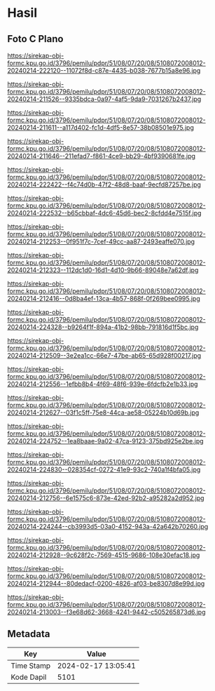 # Hasil

## Foto C Plano

https://sirekap-obj-formc.kpu.go.id/3796/pemilu/pdpr/51/08/07/20/08/5108072008012-20240214-222120--11072f8d-c87e-4435-b038-7677b15a8e96.jpg

https://sirekap-obj-formc.kpu.go.id/3796/pemilu/pdpr/51/08/07/20/08/5108072008012-20240214-211526--9335bdca-0a97-4af5-9da9-7031267b2437.jpg

https://sirekap-obj-formc.kpu.go.id/3796/pemilu/pdpr/51/08/07/20/08/5108072008012-20240214-211611--a117d402-fc1d-4df5-8e57-38b08501e975.jpg

https://sirekap-obj-formc.kpu.go.id/3796/pemilu/pdpr/51/08/07/20/08/5108072008012-20240214-211646--211efad7-f861-4ce9-bb29-4bf9390681fe.jpg

https://sirekap-obj-formc.kpu.go.id/3796/pemilu/pdpr/51/08/07/20/08/5108072008012-20240214-222422--f4c74d0b-47f2-48d8-baaf-9ecfd87257be.jpg

https://sirekap-obj-formc.kpu.go.id/3796/pemilu/pdpr/51/08/07/20/08/5108072008012-20240214-222532--b65cbbaf-4dc6-45d6-bec2-8cfdd4e7515f.jpg

https://sirekap-obj-formc.kpu.go.id/3796/pemilu/pdpr/51/08/07/20/08/5108072008012-20240214-212253--0f951f7c-7cef-49cc-aa87-2493eaffe070.jpg

https://sirekap-obj-formc.kpu.go.id/3796/pemilu/pdpr/51/08/07/20/08/5108072008012-20240214-212323--112dc1d0-16d1-4d10-9b66-89048e7a62df.jpg

https://sirekap-obj-formc.kpu.go.id/3796/pemilu/pdpr/51/08/07/20/08/5108072008012-20240214-212416--0d8ba4ef-13ca-4b57-868f-0f269bee0995.jpg

https://sirekap-obj-formc.kpu.go.id/3796/pemilu/pdpr/51/08/07/20/08/5108072008012-20240214-224328--b9264f1f-894a-41b2-98bb-791816d1f5bc.jpg

https://sirekap-obj-formc.kpu.go.id/3796/pemilu/pdpr/51/08/07/20/08/5108072008012-20240214-212509--3e2ea1cc-66e7-47be-ab65-65d928f00217.jpg

https://sirekap-obj-formc.kpu.go.id/3796/pemilu/pdpr/51/08/07/20/08/5108072008012-20240214-212556--1efbb8b4-4f69-48f6-939e-6fdcfb2e1b33.jpg

https://sirekap-obj-formc.kpu.go.id/3796/pemilu/pdpr/51/08/07/20/08/5108072008012-20240214-212627--03f1c5ff-75e8-44ca-ae58-05224b10d69b.jpg

https://sirekap-obj-formc.kpu.go.id/3796/pemilu/pdpr/51/08/07/20/08/5108072008012-20240214-224752--1ea8baae-9a02-47ca-9123-375bd925e2be.jpg

https://sirekap-obj-formc.kpu.go.id/3796/pemilu/pdpr/51/08/07/20/08/5108072008012-20240214-224830--028354cf-0272-41e9-93c2-740a1f4bfa05.jpg

https://sirekap-obj-formc.kpu.go.id/3796/pemilu/pdpr/51/08/07/20/08/5108072008012-20240214-212756--6e1575c6-873e-42ed-92b2-a95282a2d952.jpg

https://sirekap-obj-formc.kpu.go.id/3796/pemilu/pdpr/51/08/07/20/08/5108072008012-20240214-224244--cb3993d5-03a0-4152-943a-42a642b70260.jpg

https://sirekap-obj-formc.kpu.go.id/3796/pemilu/pdpr/51/08/07/20/08/5108072008012-20240214-212928--9c628f2c-7569-4515-9686-108e30efac18.jpg

https://sirekap-obj-formc.kpu.go.id/3796/pemilu/pdpr/51/08/07/20/08/5108072008012-20240214-212944--80dedacf-0200-4826-af03-be8307d8e99d.jpg

https://sirekap-obj-formc.kpu.go.id/3796/pemilu/pdpr/51/08/07/20/08/5108072008012-20240214-213003--f3e68d62-3668-4241-9442-c505265873d6.jpg


## Metadata

| Key        | Value               |
| ---------- | ------------------- |
| Time Stamp | 2024-02-17 13:05:41 |
| Kode Dapil | 5101                |



